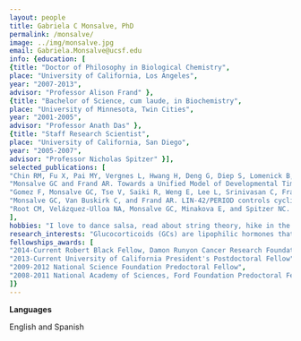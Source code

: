 ```yaml
---
layout: people
title: Gabriela C Monsalve, PhD
permalink: /monsalve/
image: ../img/monsalve.jpg
email: Gabriela.Monsalve@ucsf.edu
info: {education: [
{title: "Doctor of Philosophy in Biological Chemistry", 
place: "University of California, Los Angeles",
year: "2007-2013", 
advisor: "Professor Alison Frand" },
{title: "Bachelor of Science, cum laude, in Biochemistry", 
place: "University of Minnesota, Twin Cities",
year: "2001-2005", 
advisor: "Professor Anath Das" },
{title: "Staff Research Scientist", 
place: "University of California, San Diego",
year: "2005-2007", 
advisor: "Professor Nicholas Spitzer" }], 
selected_publications: [
"Chin RM, Fu X, Pai MY, Vergnes L, Hwang H, Deng G, Diep S, Lomenick B, Meli VS, Monsalve GC, Hu E, Whelan SA, Wang JX, Jung G, Solis GM, Fazlollahi F, Kaweeteerawat C, Quach A, Nili M, Krall AS, Godwin HA, Chang  HR, Faull KF, Guo F, Jiang M, Trauger SA, Saghatelian A, Braas D, Christofk HR, Clarke CF, Teitell MA, Petrascheck M, Reue K, Jung ME, Frand AR, Huang J. The metabolite α-ketoglutarate extends lifespan by inhibiting ATP synthase and TOR. Nature. 2014 May 14. doi: 10.1038/nature13264.",
"Monsalve GC and Frand AR. Towards a Unified Model of Developmental Timing: ‘A Molting Approach’. Worm. 2012 Oct 1;1(4):221-30. doi: 10.4161/worm.20874.",
"Gomez F, Monsalve GC, Tse V, Saiki R, Weng E, Lee L, Srinivasan C, Frand AR, and Clarke CF. Decreased intestinal coliform counts mediate enhanced lifespan and stress resistance in Caenorhabditis elegans fed respiratory deficient E. coli. BMC Microbiology. 2012, 12:300. doi: 10.1186/1471-2180-12-300.",
"Monsalve GC, Van Buskirk C, and Frand AR. LIN-42/PERIOD controls cyclical and developmental progression of C. elegans molts. Current Biology. 2011 Dec 20. 21(24):2033-45. doi: 10.1016/j.cub.2011.10.054.",
"Root CM, Velázquez-Ulloa NA, Monsalve GC, Minakova E, and Spitzer NC. Embryonically expressed GABA and glutamate drive electrical activity regulating neurotransmitter specification. Journal of Neuroscience. 2008 Apr 30; 28(18):4777-84. doi: 10.1523/JNEUROSCI.4873-07.2008."
], 
hobbies: "I love to dance salsa, read about string theory, hike in the redwoods, run, enjoy good whiskey, and play piano.",
research_interests: "Glucocorticoids (GCs) are lipophilic hormones that regulate a range of essential physiologic processes in vertebrates. GCs bind to and activate the glucocorticoid receptor (GR), which modulates transcription of cell-specific target genes in virtually all cell types. The intracellular concentrations of GCs modulate the activity of GR, but mechanisms that affect hormone entry into cells have not been thoroughly investigated. To identify the factors underlying the mediated transport of GCs, I am using a combination of biochemistry, genetic and chemical screens in mammalian and nematode model systems. This work will define novel molecular pathways of steroid transport and establish a new layer of metazoan gene regulation.",
fellowships_awards: [
"2014-Current Robert Black Fellow, Damon Runyon Cancer Research Foundation",
"2013-Current University of California President's Postdoctoral Fellow",
"2009-2012 National Science Foundation Predoctoral Fellow",
"2008-2011 National Academy of Sciences, Ford Foundation Predoctoral Fellow"
]}
---
```


**Languages**

English and Spanish